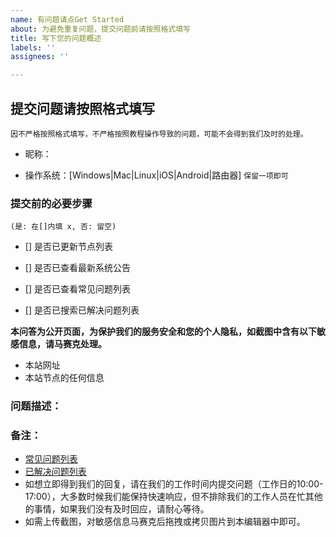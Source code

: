 ```yaml
---
name: 有问题请点Get Started
about: 为避免重复问题，提交问题前请按照格式填写
title: 写下您的问题概述
labels: ''
assignees: ''

---
```


## 提交问题请按照格式填写
```因不严格按照格式填写，不严格按照教程操作导致的问题，可能不会得到我们及时的处理。```

- 昵称： 

- 操作系统：[Windows|Mac|Linux|iOS|Android|路由器] 
```保留一项即可```

### 提交前的必要步骤
```(是: 在[]内填 x, 否: 留空) ```

- [] 是否已更新节点列表 

- [] 是否已查看最新系统公告

- [] 是否已查看常见问题列表

- [] 是否已搜索已解决问题列表

**本问答为公开页面，为保护我们的服务安全和您的个人隐私，如截图中含有以下敏感信息，请马赛克处理。**
- 本站网址
- 本站节点的任何信息

### 问题描述：



### 备注：
- [常见问题列表](https://github.com/cg3s/forum/wiki/常见问题列表)
- [已解决问题列表](https://github.com/cg3s/forum/issues?q=is%3Aissue+is%3Aclosed)
- 如想立即得到我们的回复，请在我们的工作时间内提交问题（工作日的10:00-17:00），大多数时候我们能保持快速响应，但不排除我们的工作人员在忙其他的事情，如果我们没有及时回应，请耐心等待。
- 如需上传截图，对敏感信息马赛克后拖拽或拷贝图片到本编辑器中即可。
